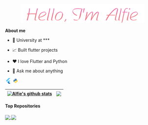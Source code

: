 <p align="center"><a href="https://yi226.github.io"><img width="80%" alt="Hello, I'm Alfie. I do open source!" src="./assets/readme-header.png" /></a></p>

**About me**

- 💼 University at ***

- 📈 Built flutter projects

- ❤️ I love Flutter and Python

- 💬 Ask me about anything

<code><img height="20" alt="javascript" src="https://raw.githubusercontent.com/github/explore/80688e429a7d4ef2fca1e82350fe8e3517d3494d/topics/flutter/flutter.png"></code> <code><img height="20" alt="typescript" src="https://raw.githubusercontent.com/github/explore/80688e429a7d4ef2fca1e82350fe8e3517d3494d/topics/python/python.png"></code>   


| <a href="https://github.com/yi226"><img align="center" src="https://github-readme-stats.vercel.app/api?username=yi226&show_icons=true&include_all_commits=true&theme=buefy&hide_border=true" alt="Alfie's github stats" /></a> | <a href="https://github.com/yi226"><img align="center" src="https://github-readme-stats.vercel.app/api/top-langs/?username=yi226&layout=compact&theme=buefy&hide_border=true" /></a> |
| ------------------------------------------------------------ | ------------------------------------------------------------ |

#### Top Repositories
<a href="https://github.com/yi226/auto_scaffold_easy">
  <img align="center" src="https://github-readme-stats.vercel.app/api/pin/?username=yi226&repo=auto_scaffold_easy&theme=buefy" />
</a> <a href="https://github.com/yi226/yi226.github.io">
  <img align="center" src="https://github-readme-stats.vercel.app/api/pin/?username=yi226&repo=yi226.github.io&theme=buefy" />
</a>

<br />
<br />
